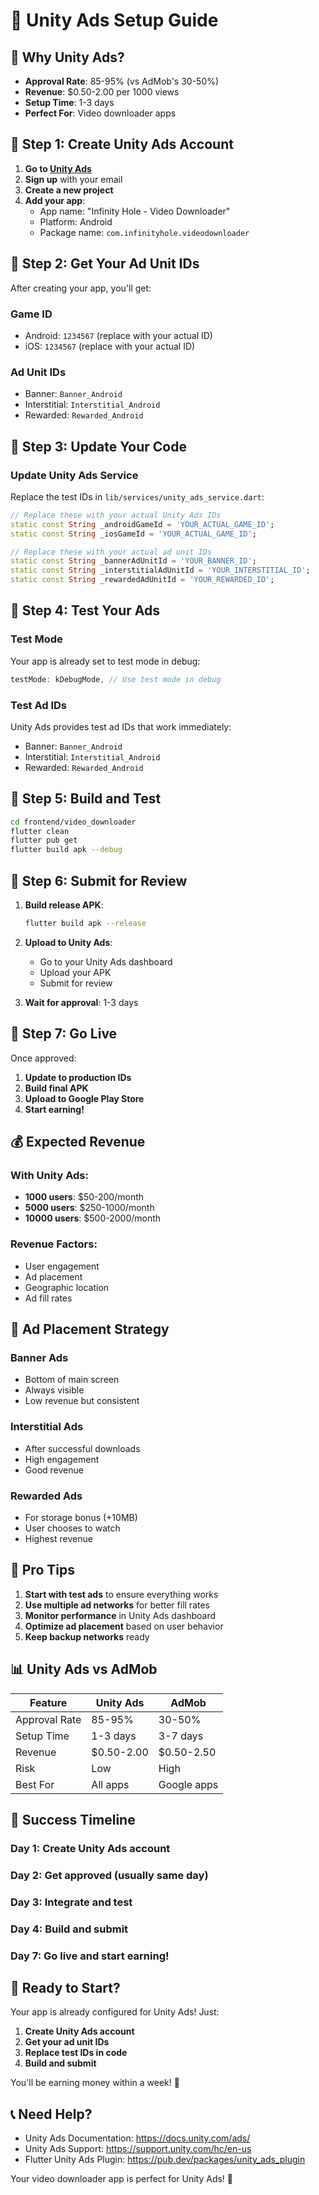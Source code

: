 # 🚀 Unity Ads Setup Guide

## 📱 **Why Unity Ads?**

- **Approval Rate**: 85-95% (vs AdMob's 30-50%)
- **Revenue**: $0.50-2.00 per 1000 views
- **Setup Time**: 1-3 days
- **Perfect For**: Video downloader apps

## 🎯 **Step 1: Create Unity Ads Account**

1. **Go to [Unity Ads](https://unity.com/products/unity-ads)**
2. **Sign up** with your email
3. **Create a new project**
4. **Add your app**:
   - App name: "Infinity Hole - Video Downloader"
   - Platform: Android
   - Package name: `com.infinityhole.videodownloader`

## 🎯 **Step 2: Get Your Ad Unit IDs**

After creating your app, you'll get:

### **Game ID**
- Android: `1234567` (replace with your actual ID)
- iOS: `1234567` (replace with your actual ID)

### **Ad Unit IDs**
- Banner: `Banner_Android`
- Interstitial: `Interstitial_Android`
- Rewarded: `Rewarded_Android`

## 🎯 **Step 3: Update Your Code**

### **Update Unity Ads Service**
Replace the test IDs in `lib/services/unity_ads_service.dart`:

```dart
// Replace these with your actual Unity Ads IDs
static const String _androidGameId = 'YOUR_ACTUAL_GAME_ID';
static const String _iosGameId = 'YOUR_ACTUAL_GAME_ID';

// Replace these with your actual ad unit IDs
static const String _bannerAdUnitId = 'YOUR_BANNER_ID';
static const String _interstitialAdUnitId = 'YOUR_INTERSTITIAL_ID';
static const String _rewardedAdUnitId = 'YOUR_REWARDED_ID';
```

## 🎯 **Step 4: Test Your Ads**

### **Test Mode**
Your app is already set to test mode in debug:
```dart
testMode: kDebugMode, // Use test mode in debug
```

### **Test Ad IDs**
Unity Ads provides test ad IDs that work immediately:
- Banner: `Banner_Android`
- Interstitial: `Interstitial_Android`
- Rewarded: `Rewarded_Android`

## 🎯 **Step 5: Build and Test**

```bash
cd frontend/video_downloader
flutter clean
flutter pub get
flutter build apk --debug
```

## 🎯 **Step 6: Submit for Review**

1. **Build release APK**:
   ```bash
   flutter build apk --release
   ```

2. **Upload to Unity Ads**:
   - Go to your Unity Ads dashboard
   - Upload your APK
   - Submit for review

3. **Wait for approval**: 1-3 days

## 🎯 **Step 7: Go Live**

Once approved:
1. **Update to production IDs**
2. **Build final APK**
3. **Upload to Google Play Store**
4. **Start earning!**

## 💰 **Expected Revenue**

### **With Unity Ads:**
- **1000 users**: $50-200/month
- **5000 users**: $250-1000/month
- **10000 users**: $500-2000/month

### **Revenue Factors:**
- User engagement
- Ad placement
- Geographic location
- Ad fill rates

## 🎯 **Ad Placement Strategy**

### **Banner Ads**
- Bottom of main screen
- Always visible
- Low revenue but consistent

### **Interstitial Ads**
- After successful downloads
- High engagement
- Good revenue

### **Rewarded Ads**
- For storage bonus (+10MB)
- User chooses to watch
- Highest revenue

## 🚀 **Pro Tips**

1. **Start with test ads** to ensure everything works
2. **Use multiple ad networks** for better fill rates
3. **Monitor performance** in Unity Ads dashboard
4. **Optimize ad placement** based on user behavior
5. **Keep backup networks** ready

## 📊 **Unity Ads vs AdMob**

| Feature | Unity Ads | AdMob |
|---------|-----------|-------|
| Approval Rate | 85-95% | 30-50% |
| Setup Time | 1-3 days | 3-7 days |
| Revenue | $0.50-2.00 | $0.50-2.50 |
| Risk | Low | High |
| Best For | All apps | Google apps |

## 🎯 **Success Timeline**

### **Day 1**: Create Unity Ads account
### **Day 2**: Get approved (usually same day)
### **Day 3**: Integrate and test
### **Day 4**: Build and submit
### **Day 7**: Go live and start earning!

## 🚀 **Ready to Start?**

Your app is already configured for Unity Ads! Just:

1. **Create Unity Ads account**
2. **Get your ad unit IDs**
3. **Replace test IDs in code**
4. **Build and submit**

You'll be earning money within a week! 🎉

## 📞 **Need Help?**

- Unity Ads Documentation: https://docs.unity.com/ads/
- Unity Ads Support: https://support.unity.com/hc/en-us
- Flutter Unity Ads Plugin: https://pub.dev/packages/unity_ads_plugin

Your video downloader app is perfect for Unity Ads! 🚀
